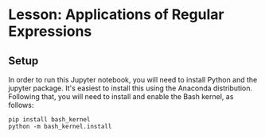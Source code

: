 # Lesson: Applications of Regular Expressions

## Setup

In order to run this Jupyter notebook, you will need to install Python and the 
jupyter package. It's easiest to install this using the Anaconda distribution. 
Following that, you will need to install and enable the Bash kernel, as follows:

```
pip install bash_kernel
python -m bash_kernel.install
```